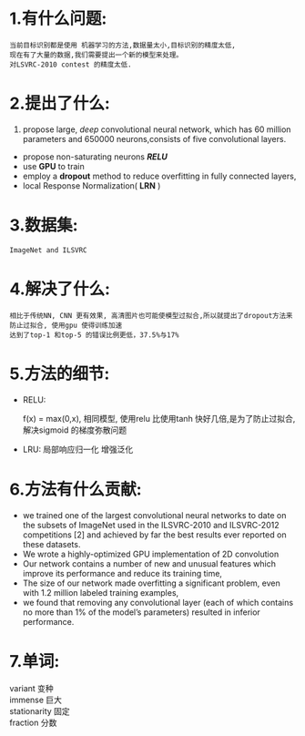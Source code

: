 
# 1.有什么问题:
~~~
当前目标识别都是使用 机器学习的方法,数据量太小,目标识别的精度太低,
现在有了大量的数据,我们需要提出一个新的模型来处理。
对LSVRC-2010 contest 的精度太低.
~~~

# 2.提出了什么:
1. propose large, *deep* convolutional neural network, which has 60 million parameters and 650000 neurons,consists of five convolutional layers.
* propose non-saturating neurons **_RELU_**
* use **GPU** to train
* employ a **dropout** method to reduce overfitting in fully connected layers,
* local Response Normalization( **LRN** )

# 3.数据集:
	ImageNet and ILSVRC

# 4.解决了什么:
~~~
相比于传统NN, CNN 更有效果, 高清图片也可能使模型过拟合,所以就提出了dropout方法来防止过拟合, 使用gpu 使得训练加速
达到了top-1 和top-5 的错误比例更低，37.5%与17%
~~~
# 5.方法的细节:
* RELU:

	f(x) = max(0,x), 相同模型, 使用relu 比使用tanh 快好几倍,是为了防止过拟合,解决sigmoid 的梯度弥散问题
* LRU:
	局部响应归一化 增强泛化

# 6.方法有什么贡献:
* we trained one of the largest convolutional neural networks to date on the subsets of ImageNet used in the ILSVRC-2010 and ILSVRC-2012 competitions [2]
and achieved by far the best results ever reported on these datasets.<br/>
* We wrote a highly-optimized GPU implementation of 2D convolution<br/>
* Our network contains a number of new and unusual features which improve its performance and reduce its training time,<br/>
* The size of our network made overfitting a significant problem, even with 1.2 million labeled training examples,<br/>
* we found that removing any convolutional layer (each of which contains no more than 1% of the model’s parameters) resulted in inferior performance.

# 7.单词:

variant 变种<br/>
immense 巨大<br/>
stationarity 固定<br/>
fraction 分数<br/>
